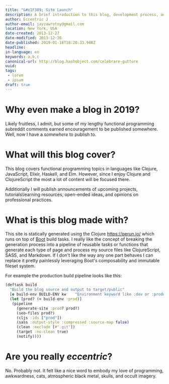 ```yaml
---
title: "&#x1F389; Site Launch"
description: A brief introduction to this blog, development process, and goals.
author: Eccentric J
author-email: jayzawrotny@gmail.com
location: New York, USA
date-created: 2013-12-27
date-modified: 2013-12-30
date-published: 2019-01-18T18:20:33.948Z
headline:
in-language: en
keywords: a,b,c
canonical-url: http://blog.hashobject.com/celebrare-gutture
uuid:
tags:
 - lorem
 - ipsum
draft: true
---
```

# Why even make a blog in 2019?

Likely fruitless, I admit, but some of my lengthy functional programming subreddit comments earned encouragement to be published somewhere. Well, now I have a _somewhere_ to publish to.

# What will this blog cover?

This blog covers functional programming topics in languages like Clojure, JavaScript, Elixir, Haskell, and Elm. However, since I enjoy Clojure and ClojureScript the most a lot of content will be focused there.

Additionally I will publish announcements of upcoming projects, tutorials\learning resources, open-ended ideas, and opinions on professional practices.

# What is this blog made with?

This site is statically generated using the Clojure https://perun.io/ which runs on top of [Boot](https://github.com/boot-clj) build tasks. I really like the concept of breaking the generation process into a pipeline of reusable tasks or functions that generate each type of page and process my source files like ClojureScript, SASS, and Markdown. If I don't like the way any one part behaves I can replace it pretty painlessly leveraging Boot's composability and immutable fileset system.

For example the production build pipeline looks like this:

```clj
(deftask build
  "Build the blog source and output to target/public"
  [e build-env BUILD-ENV kw    "Environment keyword like :dev or :production"]
  (let [prod? (= build-env :prod)]
   (pipeline
     (generate-site :prod? prod?)
     (seo-files prod?)
     (cljs :ids ["prod"])
     (sass :output-style :compressed :source-map false)
     (clean :exclude [#".git"])
     (target :no-clean true)
     (notify))))
```

# Are you really _eccentric_?

No. Probably not. It felt like a nice word to embody my love of programming, awkwardness, cats, atmospheric black metal, skulls, and occult imagery.
